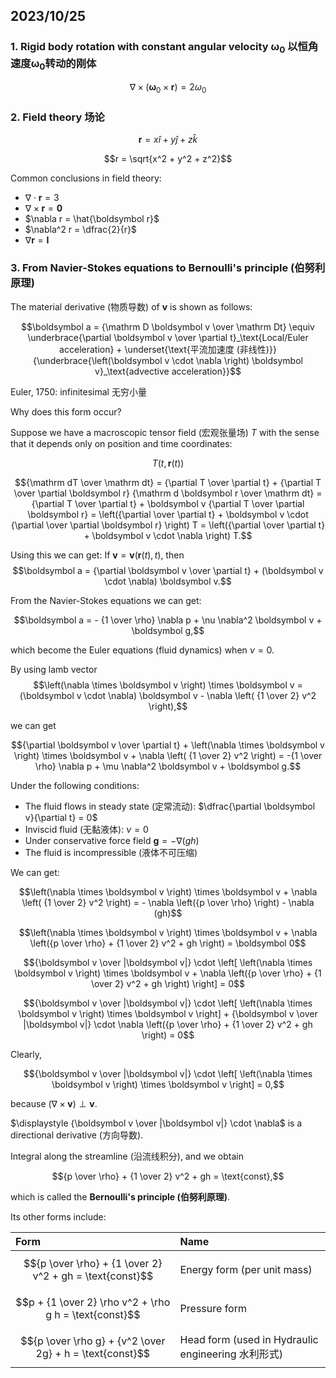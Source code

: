 ## 2023/10/25

### 1. Rigid body rotation with constant angular velocity $\boldsymbol \omega_0$ 以恒角速度$\boldsymbol \omega_0$转动的刚体

$$\nabla \times \left( \boldsymbol \omega_0 \times \boldsymbol r\right) = 2 \omega_0$$

### 2. Field theory 场论

$$\boldsymbol r = x \hat i + y \hat j + z \hat k$$

$$r = \sqrt{x^2 + y^2 + z^2}$$

Common conclusions in field theory:

- $\nabla \cdot \boldsymbol r = 3$
- $\nabla \times \boldsymbol r = \boldsymbol 0$
- $\nabla r = \hat{\boldsymbol r}$
- $\nabla^2 r = \dfrac{2}{r}$
- $\nabla \boldsymbol r = \mathbf I$

### 3. From Navier-Stokes equations to Bernoulli's principle (伯努利原理)

The material derivative (物质导数) of $\boldsymbol v$ is shown as follows:

$$\boldsymbol a = {\mathrm D \boldsymbol v \over \mathrm Dt} \equiv \underbrace{\partial \boldsymbol v \over \partial t}_\text{Local/Euler acceleration} + \underset{\text{平流加速度 (非线性)}}{\underbrace{\left(\boldsymbol v \cdot \nabla \right) \boldsymbol v}_\text{advective acceleration}}$$

Euler, 1750: infinitesimal 无穷小量

Why does this form occur?

Suppose we have a macroscopic tensor field (宏观张量场) $T$ with the sense that it depends only on position and time coordinates:

$$T(t, \boldsymbol r(t))$$

$${\mathrm dT \over \mathrm dt} = {\partial T \over \partial t} + {\partial T \over \partial \boldsymbol r} {\mathrm d \boldsymbol r \over \mathrm dt} = {\partial T \over \partial t} + \boldsymbol v {\partial T \over \partial \boldsymbol r} = \left({\partial \over \partial t} + \boldsymbol v \cdot {\partial \over \partial \boldsymbol r} \right) T = \left({\partial \over \partial t} + \boldsymbol v \cdot \nabla \right) T.$$

Using this we can get: If $\boldsymbol v = \boldsymbol v(\boldsymbol r(t), t)$, then $$\boldsymbol a = {\partial \boldsymbol v \over \partial t} + (\boldsymbol v \cdot \nabla) \boldsymbol v.$$

From the Navier-Stokes equations we can get:

$$\boldsymbol a = - {1 \over \rho} \nabla p + \nu \nabla^2 \boldsymbol v + \boldsymbol g,$$

which become the Euler equations (fluid dynamics) when $\nu = 0.$

By using lamb vector $$\left(\nabla \times \boldsymbol v \right) \times \boldsymbol v = (\boldsymbol v \cdot \nabla) \boldsymbol v - \nabla \left( {1 \over 2} v^2 \right),$$

we can get

$${\partial \boldsymbol v \over \partial t} + \left(\nabla \times \boldsymbol v \right) \times \boldsymbol v + \nabla \left( {1 \over 2} v^2 \right) = -{1 \over \rho} \nabla p + \mu \nabla^2 \boldsymbol v + \boldsymbol g.$$

Under the following conditions:

- The fluid flows in steady state (定常流动): $\dfrac{\partial \boldsymbol v}{\partial t} = 0$
- Inviscid fluid (无黏液体): $\nu = 0$
- Under conservative force field $\boldsymbol g = - \nabla (gh)$
- The fluid is incompressible (液体不可压缩)

We can get:

$$\left(\nabla \times \boldsymbol v \right) \times \boldsymbol v + \nabla \left( {1 \over 2} v^2 \right) = - \nabla \left({p \over \rho} \right) - \nabla (gh)$$

$$\left(\nabla \times \boldsymbol v \right) \times \boldsymbol v + \nabla \left({p \over \rho} + {1 \over 2} v^2 + gh \right) = \boldsymbol 0$$

$${\boldsymbol v \over |\boldsymbol v|} \cdot \left[ \left(\nabla \times \boldsymbol v \right) \times \boldsymbol v + \nabla \left({p \over \rho} + {1 \over 2} v^2 + gh \right) \right] = 0$$

$${\boldsymbol v \over |\boldsymbol v|} \cdot \left[ \left(\nabla \times \boldsymbol v \right) \times \boldsymbol v \right] + {\boldsymbol v \over |\boldsymbol v|} \cdot \nabla \left({p \over \rho} + {1 \over 2} v^2 + gh \right) = 0$$

Clearly,

$${\boldsymbol v \over |\boldsymbol v|} \cdot \left[ \left(\nabla \times \boldsymbol v \right) \times \boldsymbol v \right] = 0,$$

because $\left(\nabla \times \boldsymbol v \right) \perp \boldsymbol v.$

$\displaystyle {\boldsymbol v \over |\boldsymbol v|} \cdot \nabla$ is a directional derivative (方向导数).

Integral along the streamline (沿流线积分), and we obtain 

$${p \over \rho} + {1 \over 2} v^2 + gh = \text{const},$$

which is called the **Bernoulli's principle (伯努利原理)**.

Its other forms include:

| Form | Name |
| :-- | :-- |
| $${p \over \rho} + {1 \over 2} v^2 + gh = \text{const}$$ | Energy form (per unit mass) |
| $$p + {1 \over 2} \rho v^2 + \rho g h = \text{const}$$ | Pressure form |
| $${p \over \rho g} + {v^2 \over 2g}  + h = \text{const}$$ | Head form (used in Hydraulic engineering 水利形式) |
